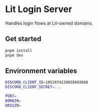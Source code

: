 # Lit Login Server

Handles login flows at Lit-owned domains.

## Get started

```bash
pnpm install
pnpm dev
```

## Environment variables
  
```bash
DISCORD_CLIENT_ID=1052874239658692668
DISCORD_CLIENT_SECRET=...

PORT=
DOMAIN=
ORIGIN=
```